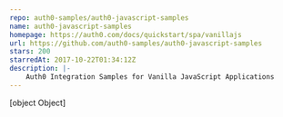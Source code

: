 ```yaml
---
repo: auth0-samples/auth0-javascript-samples
name: auth0-javascript-samples
homepage: https://auth0.com/docs/quickstart/spa/vanillajs
url: https://github.com/auth0-samples/auth0-javascript-samples
stars: 200
starredAt: 2017-10-22T01:34:12Z
description: |-
    Auth0 Integration Samples for Vanilla JavaScript Applications
---
```


[object Object]
